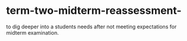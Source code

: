 # term-two-midterm-reassessment-
to dig deeper into a students needs after not meeting expectations for midterm examination. 
